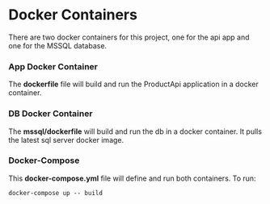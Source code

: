 # Docker Containers
There are two docker containers for this project, one for the api app and one for the MSSQL database.

### App Docker Container
The <strong>dockerfile</strong> file will build and run the ProductApi application in a docker container.  

### DB Docker Container
The <strong>mssql/dockerfile</strong> will build and run the db in a docker container.  It pulls the latest sql server docker image.  

### Docker-Compose
This <strong>docker-compose.yml</strong> file will define and run both containers. To run:

```shell
docker-compose up -- build
```